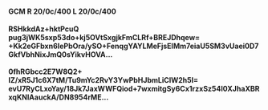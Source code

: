 #### GCM R 20/0c/400 L 20/0c/400
**RSHkkdAz+hktPcuQ**<br/>**pug3jWK5sxp53do+kj5OVtSxgjkFmCLRf+BREJDhqew=**<br/>**+Kk2eGFbxn6IePbOra/ySO+FenqgYAYLMeFjsElMm7eiaU5SM3vUaei0D7GkfVbhNixJmQ0sYikvHOVA...**<br/><br/>
**0fhRGbcc2E7W8Q2+**<br/>**IZ/xR5J1c6X7tM/Tu9mYc2RvY3YwPbHJbmLiClW2h5I=**<br/>**evU7RyCLxoYay/18Jk7JaxWWFQiod+7wxmitgSy6Cx1rzxSz54l0XJhaXBRxqKNIAauckA/DN8954rME...**